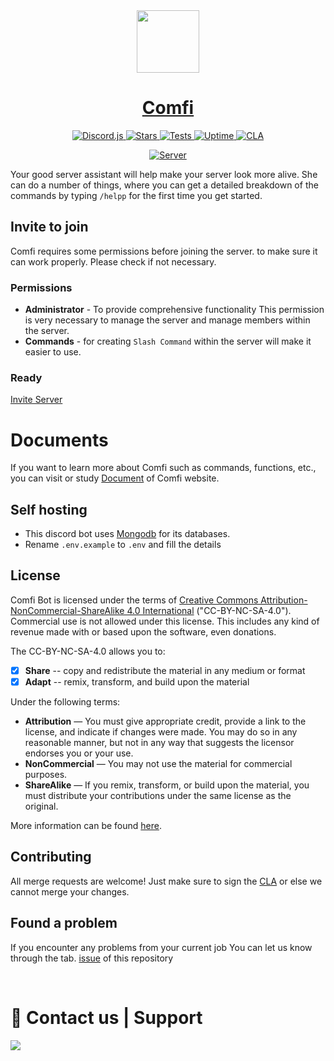 <div align="center"> 
<a href="https://comfibot.ml/invite">
<img src="https://i.imgur.com/At2XO1M.png" width="100"> 
<h1>Comfi</h1> 

![Discord.js](https://img.shields.io/badge/discord.js-v14-7354F6?logo=discord&logoColor=white&style=flat-square)
![Stars](https://img.shields.io/github/stars/Xx-Mohit-xX/Comfi.svg?logo=github&style=flat-square) 
![Tests](https://img.shields.io/github/workflow/status/Xx-Mohit-xX/Comfi/CodeQL?label=test&logo=circleci&style=flat-square)
![Uptime](https://img.shields.io/uptimerobot/ratio/7/m789124615-03e67c33f3ffeade6f2b8d05?logo=google-cloud&logoColor=white&style=flat-square)
[![CLA](https://cla-assistant.io/readme/badge/Xx-Mohit-xX/Comfi)](https://cla-assistant.io/Xx-Mohit-xX/Comfi)

[![Server](https://discord.c99.nl/widget/theme-1/873473703470563378.png)](https://comfibot.ml/)

</div>


Your good server assistant will help make your server look more alive. She can do a number of things, where you can get a detailed breakdown of the commands by typing `/helpp` for the first time you get started.

## Invite to join

Comfi requires some permissions before joining the server. to make sure it can work properly. Please check if not necessary.

### Permissions

- **Administrator** - To provide comprehensive functionality This permission is very necessary to manage the server and manage members within the server.
- **Commands** - for creating `Slash Command` within the server will make it easier to use.

### Ready

[Invite Server](https://comfibot.ml/support)

# Documents

If you want to learn more about Comfi such as commands, functions, etc., you can visit or study [Document](https://comfibot.ml/) of Comfi website.

## Self hosting

- This discord bot uses [Mongodb](htttps://www.mongodb.com/) for its databases.
- Rename `.env.example` to `.env` and fill the details

## License

Comfi Bot is licensed under the terms of [Creative Commons Attribution-NonCommercial-ShareAlike 4.0 International](https://github.com/Xx-Mohit-xX/Comfi-Bot/blob/master/LICENSE) ("CC-BY-NC-SA-4.0"). Commercial use is not allowed under this license. This includes any kind of revenue made with or based upon the software, even donations.

The CC-BY-NC-SA-4.0 allows you to:

- [x] **Share** -- copy and redistribute the material in any medium or format
- [x] **Adapt** -- remix, transform, and build upon the material

Under the following terms:

- **Attribution** — You must give appropriate credit, provide a link to the license, and indicate if changes were made. You may do so in any reasonable manner, but not in any way that suggests the licensor endorses you or your use.
- **NonCommercial** — You may not use the material for commercial purposes.
- **ShareAlike** — If you remix, transform, or build upon the material, you must distribute your contributions under the same license as the original.

More information can be found [here](https://creativecommons.org/licenses/by-nc-sa/4.0/).

## Contributing

All merge requests are welcome! Just make sure to sign the [CLA](https://cla-assistant.io/Xx-Mohit-xX/Comfi) or else we cannot merge your changes.

## Found a problem

If you encounter any problems from your current job You can let us know through the tab. [issue](https://github.com/Xx-Mohit-xX/Comfi/issues) of this repository

<br> 
 <h1>🏩 Contact us | Support</h1> 
 <p> 
 <a href="https://comfibot.ml/discord"><img src="http://invidget.switchblade.xyz/HNfhvCeR6d" /></a> 
 </p>
